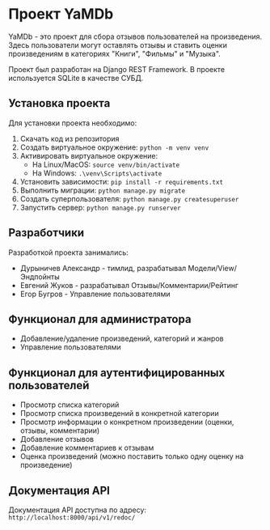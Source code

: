 # Проект YaMDb

YaMDb - это проект для сбора отзывов пользователей на произведения. Здесь пользователи могут оставлять отзывы и ставить оценки произведениям в категориях "Книги", "Фильмы" и "Музыка".

Проект был разработан на Django REST Framework. В проекте используется SQLite в качестве СУБД.

## Установка проекта

Для установки проекта необходимо:

1.  Скачать код из репозитория
2.  Создать виртуальное окружение: `python -m venv venv`
3.  Активировать виртуальное окружение:
    -   На Linux/MacOS: `source venv/bin/activate`
    -   На Windows: `.\venv\Scripts\activate`
4.  Установить зависимости: `pip install -r requirements.txt`
5.  Выполнить миграции: `python manage.py migrate`
6.  Создать суперпользователя: `python manage.py createsuperuser`
7.  Запустить сервер: `python manage.py runserver`

## Разработчики

Разработкой проекта занимались:

-   Дурыничев Александр - тимлид, разрабатывал Модели/View/Эндпойнты
-   Евгений Жуков - разрабатывал Отзывы/Комментарии/Рейтинг
-   Егор Бугров - Управление пользователями

## Функционал для администратора

-   Добавление/удаление произведений, категорий и жанров
-   Управление пользователями

## Функционал для аутентифицированных пользователей

-   Просмотр списка категорий
-   Просмотр списка произведений в конкретной категории
-   Просмотр информации о конкретном произведении (оценки, отзывы, комментарии)
-   Добавление отзывов
-   Добавление комментариев к отзывам
-   Оценка произведений (можно поставить только одну оценку на произведение)

## Документация API

Документация API доступна по адресу: `http://localhost:8000/api/v1/redoc/`
